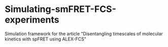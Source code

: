 # Simulating-smFRET-FCS-experiments
Simulation framework for the article "Disentangling timescales of molecular kinetics with spFRET using ALEX-FCS"
